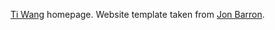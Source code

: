 [Ti Wang](https://xiu-cs.github.io/) homepage. Website template taken from [Jon Barron](https://jonbarron.info/).
